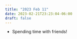 ```yaml
---
title: "2023 Feb 11"
date: 2023-02-21T23:23:04-06:00
draft: false
---
```


- Spending time with friends!

